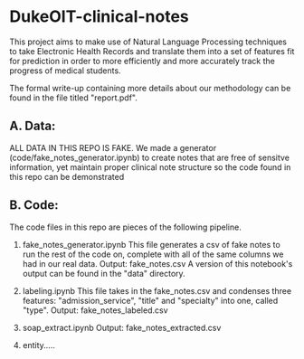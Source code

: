 # DukeOIT-clinical-notes


This project aims to make use of Natural Language Processing techniques to take Electronic Health Records and translate them into a set of features fit for prediction in order to more efficiently and more accurately track the progress of medical students.

The formal write-up containing more details about our methodology can be found in the file titled "report.pdf".

## A. Data:    
ALL DATA IN THIS REPO IS FAKE. We made a generator (code/fake_notes_generator.ipynb) to create notes that are free of sensitve information, yet maintain proper clinical note structure so the code found in this repo can be demonstrated

## B. Code:
The code files in this repo are pieces of the following pipeline.

1.  fake_notes_generator.ipynb
        This file generates a csv of fake notes to run the rest of the code on, 
        complete with all of the same columns we had in our real data.
        Output: fake_notes.csv
        A version of this notebook's output can be found in the "data" directory.

2.  labeling.ipynb
        This file takes in the fake_notes.csv and condenses three features: "admission_service", "title" and "specialty" into one,          called  "type".
        Output: fake_notes_labeled.csv
3. soap_extract.ipynb
            Output: fake_notes_extracted.csv
4. entity.....


